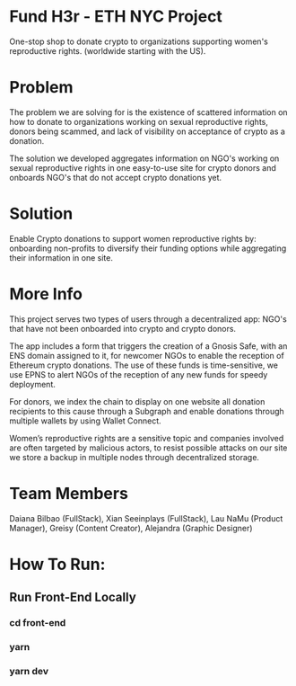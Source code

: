 # Fund H3r - ETH NYC Project
One-stop shop to donate crypto to organizations supporting women's reproductive rights. (worldwide starting with the US). 

# Problem

The problem we are solving for is the existence of scattered information on how to donate to organizations working on sexual reproductive rights, donors being scammed, and lack of visibility on acceptance of crypto as a donation. 

The solution we developed aggregates information on NGO's working on sexual reproductive rights in one easy-to-use site for crypto donors and onboards NGO's that do not accept crypto donations yet.

# Solution

Enable Crypto donations to support women reproductive rights by: onboarding non-profits to diversify their funding options while aggregating their information in one site.

# More Info
This project serves two types of users through a decentralized app: NGO's that have not been onboarded into crypto and crypto donors. 

The app includes a form that triggers the creation of a Gnosis Safe, with an ENS domain assigned to it, for newcomer NGOs to enable the reception of Ethereum crypto donations. The use of these funds is time-sensitive, we use EPNS to alert NGOs of the reception of any new funds for speedy deployment. 

For donors, we index the chain to display on one website all donation recipients to this cause through a Subgraph and enable donations through multiple wallets by using Wallet Connect. 

Women’s reproductive rights are a sensitive topic and companies involved are often targeted by malicious actors, to resist possible attacks on our site we store a backup in multiple nodes through decentralized storage.
# Team Members
Daiana Bilbao (FullStack),
Xian Seeinplays (FullStack),
Lau NaMu (Product Manager),
Greisy (Content Creator),
Alejandra (Graphic Designer)


# How To Run:
## Run Front-End Locally
### cd front-end
### yarn
### yarn dev
